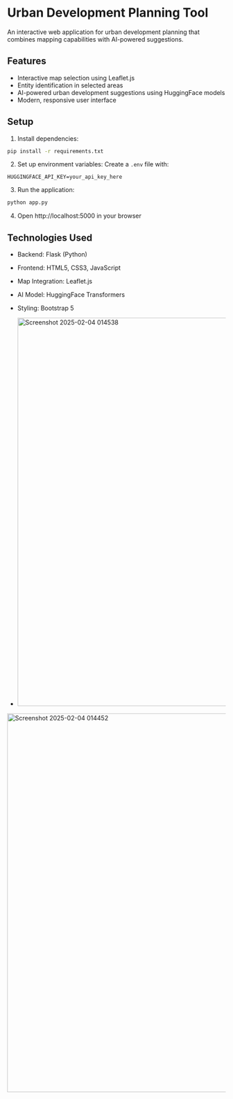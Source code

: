 # Urban Development Planning Tool

An interactive web application for urban development planning that combines mapping capabilities with AI-powered suggestions.

## Features

- Interactive map selection using Leaflet.js
- Entity identification in selected areas
- AI-powered urban development suggestions using HuggingFace models
- Modern, responsive user interface

## Setup

1. Install dependencies:
```bash
pip install -r requirements.txt
```

2. Set up environment variables:
Create a `.env` file with:
```
HUGGINGFACE_API_KEY=your_api_key_here
```

3. Run the application:
```bash
python app.py
```

4. Open http://localhost:5000 in your browser

## Technologies Used

- Backend: Flask (Python)
- Frontend: HTML5, CSS3, JavaScript
- Map Integration: Leaflet.js
- AI Model: HuggingFace Transformers

- Styling: Bootstrap 5
- <img width="1881" height="896" alt="Screenshot 2025-02-04 014538" src="https://github.com/user-attachments/assets/659d42a4-f161-4fea-a55f-0b2783d38cda" />

<img width="1890" height="874" alt="Screenshot 2025-02-04 014452" src="https://github.com/user-attachments/assets/5d8664e1-1d95-496f-bd5d-1a54f3ad6299" />

